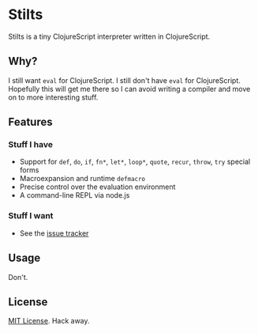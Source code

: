# Stilts

Stilts is a tiny ClojureScript interpreter written in ClojureScript.

## Why?

I still want `eval` for ClojureScript. I still don't have `eval` for ClojureScript. Hopefully this will get me there so I can avoid writing a compiler and move on to more interesting stuff.

## Features

### Stuff I have
* Support for `def`, `do`, `if`, `fn*`, `let*`, `loop*`, `quote`, `recur`, `throw`, `try` special forms
* Macroexpansion and runtime `defmacro`
* Precise control over the evaluation environment
* A command-line REPL via node.js

### Stuff I want
* See the [issue tracker](https://github.com/mkremins/stilts/issues?state=open)

## Usage

Don't.

## License

[MIT License](http://opensource.org/licenses/MIT). Hack away.
